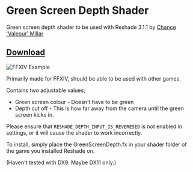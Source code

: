 # Green Screen Depth Shader
Green screen depth shader to be used with Reshade 3.1.1 by [Chance 'Valeour' Millar](https://twitter.com/ValeourM)

## [Download](https://github.com/Valeour/green-screen-depth/archive/master.zip)

![FFXIV Example](https://pbs.twimg.com/media/DUaJdo-WAAAkfyD.jpg)

Primarily made for FFXIV, should be able to be used with other games.

Contains two adjustable values;
- Green screen colour - Doesn't have to be green
- Depth cut off - This is how far away from the camera until the green screen kicks in.

Please ensure that ```RESHADE_DEPTH_INPUT_IS_REVERESED``` is not enabled in settings, or it will cause the shader to work incorrectly.

To install, simply place the GreenScreenDepth.fx in your shader folder of the game you installed Reshade on.

(Haven't tested with DX9. Maybe DX11 only.)
